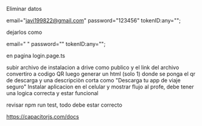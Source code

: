Eliminar datos

email="javi199822@gmail.com"
password="123456"
tokenID:any="";

dejarlos como

email=" "
password=""
tokenID:any="";

en pagina login.page.ts


subir archivo de instalacion a drive como publico y el link del archivo convertiro a codigo QR
luego generar un html (solo 1) donde se ponga el qr de descarga y una descripciòn corta como "Descarga tu app de viaje seguro"
Instalar aplicacion en el celular y mostrar flujo al profe, debe tener una logica correcta y estar funcional

revisar npm run test, todo debe estar correcto

https://capacitorjs.com/docs